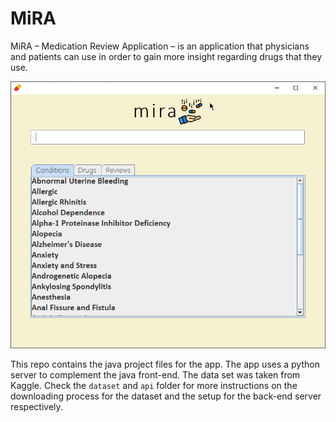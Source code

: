 # MiRA

MiRA – Medication Review Application – is an application that physicians and patients can use in order to gain more insight regarding drugs that they use.

![mira-conditions](https://github.com/harsh2204/mira/raw/master/mira-condition.png)

This repo contains the java project files for the app. The app uses a python server to complement the java front-end. The data set was taken from Kaggle. Check the `dataset` and `api` folder for more instructions on the downloading process for the dataset and the setup for the back-end server respectively.
